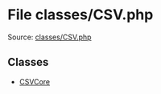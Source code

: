 File classes/CSV.php
=========

Source: [classes/CSV.php](https://github.com/PrestaShop/PrestaShop/blob/1.5.0.15/classes/CSV.php)


Classes
-------

* [CSVCore](class.CSVCore.md)

